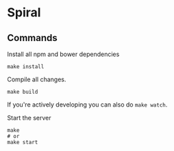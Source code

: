 # Spiral

## Commands

Install all npm and bower dependencies

```
make install
```

Compile all changes.

```
make build
```

If you're actively developing you can also do `make watch`.

Start the server

```
make
# or
make start
```
